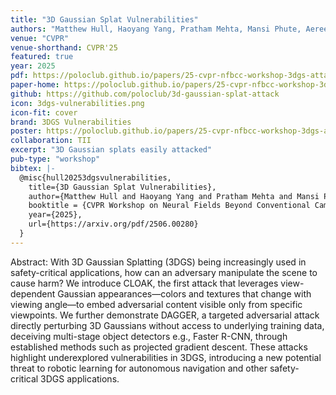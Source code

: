 ```yaml
---
title: "3D Gaussian Splat Vulnerabilities"
authors: "Matthew Hull, Haoyang Yang, Pratham Mehta, Mansi Phute, Aeree Cho, Haoran Wang, Matthew Lau, Wenke Lee, Willian Lunardi, Martin Andreoni, and Duen Horng Chau"
venue: "CVPR"
venue-shorthand: CVPR'25
featured: true
year: 2025
pdf: https://poloclub.github.io/papers/25-cvpr-nfbcc-workshop-3dgs-attack.pdf
paper-home: https://poloclub.github.io/papers/25-cvpr-nfbcc-workshop-3dgs-attack.pdf
github: https://github.com/poloclub/3d-gaussian-splat-attack
icon: 3dgs-vulnerabilities.png
icon-fit: cover
brand: 3DGS Vulnerabilities
poster: https://poloclub.github.io/papers/25-cvpr-nfbcc-workshop-3dgs-attack-poster.pdf
collaboration: TII
excerpt: "3D Gaussian splats easily attacked"
pub-type: "workshop"
bibtex: |-
  @misc{hull20253dgsvulnerabilities,
    title={3D Gaussian Splat Vulnerabilities}, 
    author={Matthew Hull and Haoyang Yang and Pratham Mehta and Mansi Phute and Aeree Cho and Haoran Wang and Matthew Lau and Wenke Lee and Willian Lunardi and Martin Andreoni and Duen Horng Chau},
    booktitle = {CVPR Workshop on Neural Fields Beyond Conventional Cameras},
    year={2025},
    url={https://arxiv.org/pdf/2506.00280}
  }
---
```

Abstract: With 3D Gaussian Splatting (3DGS) being increasingly used in safety-critical applications, how can an adversary manipulate the scene to cause harm? We introduce CLOAK, the first attack that leverages view-dependent Gaussian appearances—colors and textures that change with viewing angle—to embed adversarial content visible only from specific viewpoints. We further demonstrate DAGGER, a targeted adversarial attack directly perturbing 3D Gaussians without access to underlying training data, deceiving multi-stage object detectors e.g., Faster R-CNN, through established methods such as projected gradient descent. These attacks highlight underexplored vulnerabilities in 3DGS, introducing a new potential threat to robotic learning for autonomous navigation and other safety-critical 3DGS applications.
